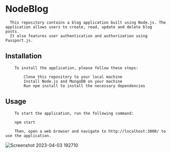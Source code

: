 # NodeBlog
      This repository contains a blog application built using Node.js. The application allows users to create, read, update and delete blog posts.
      It also features user authentication and authorization using Passport.js.

## Installation

        To install the application, please follow these steps:

            Clone this repository to your local machine
            Install Node.js and MongoDB on your machine
            Run npm install to install the necessary dependencies

## Usage

        To start the application, run the following command:

        npm start

        Then, open a web browser and navigate to http://localhost:3000/ to use the application.


![Screenshot 2023-04-03 192710](https://user-images.githubusercontent.com/115173705/229595560-308d2a9b-9bff-4ad8-9c5f-1d708093b2c4.png)
